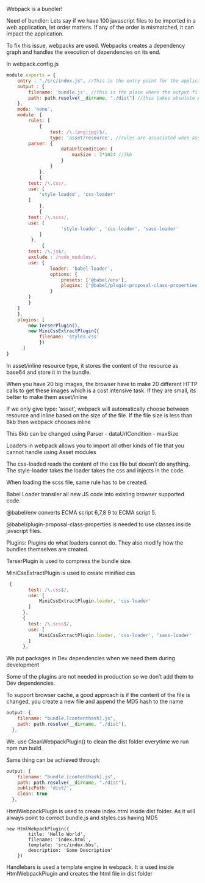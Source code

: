 Webpack is a bundler!

Need of bundler: Lets say if we have 100 javascript files to be imported in a web application, let order matters. If any of the order is mismatched, it can impact the application. 

To fix this issue, webpacks are used. Webpacks creates a dependency graph and handles the execution of dependencies on its end.

In webpack.config.js

```jsx
module.exports = {
    entry : "./src/index.js", //This is the entry point for the application
    output : {
        filename: 'bundle.js', //this is the place where the output file is placed
        path: path.resolve(__dirname, "./dist") //this takes absolute path
    },
    mode: 'none',
    module: {
        rules: [ 
            {
                test: /\.(png|jpg)$/,
                type: 'asset/resource', //rules are associated when assets are to be imported
		parser: {
                    dataUrlCondition: {
                        maxSize : 3*1024 //3kb
                    }
                }
            },
            {
		test: /\.css/,
		use: [
			'style-loaded', 'css-loader'
 		]
            },
            {
		test: /\.scss/,
		use: [
            		'style-loader', 'css-loader', 'sass-loader'
			]
	     },
             {
		test: /\.js$/,
		exclude : /node_modules/,
		use: {
	            loader: 'babel-loader',
	            options: {
	                presets: ['@babel/env'],
	                plugins: ['@babel/plugin-proposal-class-properties']
	            }
		}
		}
	]
    },
    plugins: [
	    new TerserPlugin(),
	    new MiniCssExtractPlugin({
        	filename: 'styles.css'
    		})
	  ]
}
```

In asset/inline resource type, it stores the content of the resource as base64 and store it in the bundle.

When you have 20 big images, the browser have to make 20 different HTTP calls to get these images which is a cost intensive task. If they are small, its better to make them asset/inline 

If we only give type: ‘asset’, webpack will automatically choose between resource and inline based on the size of the file. If the file size is less than 8kb then webpack chooses inline

This 8kb can be changed using Parser - dataUrlCondition -  maxSize

Loaders in webpack allows you to import all other kinds of file that you cannot handle using Asset modules

The css-loaded reads the content of the css file but doesn’t do anything. The style-loader takes the loader takes the css and injects in the code.

When loading the scss file, same rule has to be created.

Babel Loader transiler all new JS code into existing browser supported code. 

@babel/env converts ECMA script 6,7,8 9 to ECMA script 5.

@babel/plugin-proposal-class-properties is needed to use classes inside javscript files.

Plugins: Plugins do what loaders cannot do. They also modify how the bundles themselves are created. 

TerserPlugin is used to compress the bundle size. 

MiniCssExtractPlugin is used to create minified css

```jsx
 {
        test: /\.css$/,
        use: [
            MiniCssExtractPlugin.loader, 'css-loader'
        ]
      },
      {
        test: /\.scss$/,
        use: [
            MiniCssExtractPlugin.loader, 'css-loader', 'sass-loader'
        ]
      },
```

We put packages in Dev dependencies when we need them during development

Some of the plugins are not needed in production so we don’t add them to Dev dependencies.

To support browser cache, a good approach is if the content of the file is changed, you create a new file and append the MD5 hash to the name

```jsx
output: {
    filename: "bundle.[contenthash].js",
    path: path.resolve(__dirname, "./dist"),
  },
```

We. use CleanWebpackPlugin() to clean the dist folder everytime we run npm run build.

Same thing can be achieved through:

```jsx
output: {
    filename: "bundle.[contenthash].js",
    path: path.resolve(__dirname, "./dist"),
    publicPath: 'dist/',
    clean: true
  },
```

HtmlWebpackPlugin is used to create index.html inside dist folder. As it will always point to correct bundle.js and styles.css having MD5

```
new HtmlWebpackPlugin({
        title: 'Hello World',
        filename: 'index.html',
        template: 'src/index.hbs',
        description: 'Some Description' 
    })
```

Handlebars is used a template engine in webpack. It is used inside HtmlWebpackPlugin and creates the html file in dist folder
